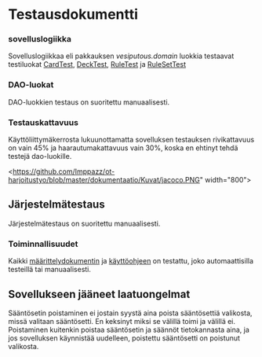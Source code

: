# Testausdokumentti

### sovelluslogiikka

Sovelluslogiikkaa eli pakkauksen _vesiputous.domain_ luokkia testaavat testiluokat [CardTest](https://github.com/Imppazz/ot-harjoitustyo/blob/master/Vesiputous/src/test/java/VesiputousTest/domain/CardTest.java), [DeckTest](https://github.com/Imppazz/ot-harjoitustyo/blob/master/Vesiputous/src/test/java/VesiputousTest/domain/DeckTest.java), [RuleTest](https://github.com/Imppazz/ot-harjoitustyo/blob/master/Vesiputous/src/test/java/VesiputousTest/domain/RuleTest.java) ja [RuleSetTest](https://github.com/Imppazz/ot-harjoitustyo/blob/master/Vesiputous/src/test/java/VesiputousTest/domain/RuleSetTest.java)

### DAO-luokat

DAO-luokkien testaus on suoritettu manuaalisesti.

### Testauskattavuus

Käyttöliittymäkerrosta lukuunottamatta sovelluksen testauksen rivikattavuus on vain 45% ja haarautumakattavuus vain 30%, koska en ehtinyt tehdä testejä dao-luokille.

<https://github.com/Imppazz/ot-harjoitustyo/blob/master/dokumentaatio/Kuvat/jacoco.PNG" width="800">

## Järjestelmätestaus

Järjestelmätestaus on suoritettu manuaalisesti.

### Toiminnallisuudet

Kaikki [määrittelydokumentin](https://github.com/Imppazz/ot-harjoitustyo/blob/master/dokumentaatio/vaatimusmaarittely.md) ja [käyttöohjeen](https://github.com/Imppazz/ot-harjoitustyo/blob/master/dokumentaatio/kayttoohje.md) on testattu, joko automaattisilla testeillä tai manuaalisesti.

## Sovellukseen jääneet laatuongelmat

Sääntösetin poistaminen ei jostain syystä aina poista sääntösettiä valikosta, missä valitaan sääntösetti. En keksinyt miksi se välillä toimi ja välillä ei. Poistaminen kuitenkin poistaa sääntösetin ja säännöt tietokannasta aina, ja jos sovelluksen käynnistää uudelleen, poistettu sääntösetti on poistunut valikosta.

